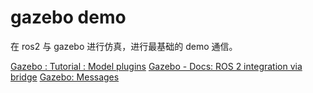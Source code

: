 # gazebo demo

在 ros2 与 gazebo 进行仿真，进行最基础的 demo 通信。

[Gazebo : Tutorial : Model plugins](https://classic.gazebosim.org/tutorials?tut=plugins_model&cat=write_plugin)
[Gazebo - Docs: ROS 2 integration via bridge](https://gazebosim.org/docs/fortress/ros2_integration)
[Gazebo: Messages](https://osrf-distributions.s3.amazonaws.com/gazebo/api/11.0.0/group__gazebo__msgs.html)
